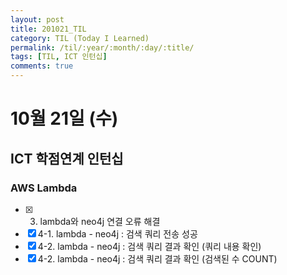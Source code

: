 ```yaml
---
layout: post
title: 201021_TIL
category: TIL (Today I Learned)
permalink: /til/:year/:month/:day/:title/
tags: [TIL, ICT 인턴십]
comments: true
---
```

# 10월 21일 (수)

## ICT 학점연계 인턴십
### AWS Lambda
- [X] 3. lambda와 neo4j 연결 오류 해결
- [X] 4-1. lambda - neo4j : 검색 쿼리 전송 성공
- [X] 4-2. lambda - neo4j : 검색 쿼리 결과 확인 (쿼리 내용 확인)
- [X] 4-2. lambda - neo4j : 검색 쿼리 결과 확인 (검색된 수 COUNT)
